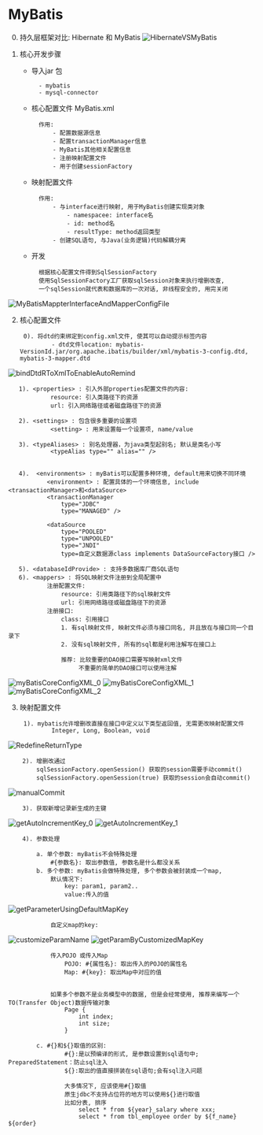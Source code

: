 # MyBatis



0. 持久层框架对比: Hibernate 和 MyBatis
![HibernateVSMyBatis](imagePool/HibernateVSMyBatis.png)



1. 核心开发步骤

    - 导入jar 包
    
            - mybatis
            - mysql-connector
            
    - 核心配置文件 MyBatis.xml
    
            作用:
                - 配置数据源信息
                - 配置transactionManager信息
                - MyBatis其他相关配置信息
                - 注册映射配置文件
                - 用于创建sessionFactory
            
    - 映射配置文件
    
            作用:
                - 与interface进行映射, 用于MyBatis创建实现类对象
                    - namespacee: interface名
                    - id: method名
                    - resultType: method返回类型
                - 创建SQL语句, 与Java(业务逻辑)代码解耦分离
    
    - 开发
    
            根据核心配置文件得到SqlSessionFactory
            使用SqlSessionFactory工厂获取sqlSession对象来执行增删改查,
            一个sqlSession就代表和数据库的一次对话, 非线程安全的, 用完关闭
![MyBatisMappterInterfaceAndMapperConfigFile](imagePool/MyBatisMappterInterfaceAndMapperConfigFile.png)
                


2. 核心配置文件

        0). 将dtd约束绑定到config.xml文件, 使其可以自动提示标签内容
                - dtd文件location: mybatis-VersionId.jar/org.apache.ibatis/builder/xml/mybatis-3-config.dtd, mybatis-3-mapper.dtd
![bindDtdRToXmlToEnableAutoRemind](imagePool/bindDtdRToXmlToEnableAutoRemind.png)

       1). <properties> : 引入外部properties配置文件的内容:
                resource: 引入类路径下的资源
                url: 引入网络路径或者磁盘路径下的资源
                
       2). <settings> : 包含很多重要的设置项
                <setting> : 用来设置每一个设置项, name/value
                
       3). <typeAliases> : 别名处理器，为java类型起别名; 默认是类名小写
                <typeAlias type="" alias="" />
                
                
       4).  <environments> : myBatis可以配置多种环境, default用来切换不同环境
               <environment> : 配置具体的一个环境信息, include <transactionManager>和<dataSource>
               <transactionManager
                   type="JDBC"
                   type="MANAGED" />

               <dataSource
                   type="POOLED"
                   type="UNPOOLED"
                   type="JNDI"
                   type=自定义数据源class implements DataSourceFactory接口 />
    
       5). <databaseIdProvide> : 支持多数据库厂商SQL语句
       6). <mappers> : 将SQL映射文件注册到全局配置中
               注册配置文件:
                   resource: 引用类路径下的sql映射文件
                   url: 引用网络路径或磁盘路径下的资源
               注册接口:
                   class: 引用接口
                   1. 有sql映射文件, 映射文件必须与接口同名, 并且放在与接口同一个目录下
                   2. 没有sql映射文件, 所有的sql都是利用注解写在接口上

                   推荐: 比较重要的DAO接口需要写映射xml文件
                        不重要的简单的DAO接口可以使用注解

![myBatisCoreConfigXML_0](imagePool/myBatisCoreConfigXML_0.png)
![myBatisCoreConfigXML_1](imagePool/myBatisCoreConfigXML_1.png)
![myBatisCoreConfigXML_2](imagePool/myBatisCoreConfigXML_2.png)



3. 映射配置文件

        1). mybatis允许增删改直接在接口中定义以下类型返回值, 无需更改映射配置文件
                Integer, Long, Boolean, void
![RedefineReturnType](imagePool/RedefineReturnType.png)

        2). 增删改通过
            sqlSessionFactory.openSession() 获取的session需要手动commit()
            sqlSessionFactory.openSession(true) 获取的session会自动commit()
![manualCommit](imagePool/manualCommit.png)
        
        3). 获取新增记录新生成的主键
![getAutoIncrementKey_0](imagePool/getAutoIncrementKey_0.png)
![getAutoIncrementKey_1](imagePool/getAutoIncrementKey_1.png)

        4). 参数处理
            
            a. 单个参数: myBatis不会特殊处理
                #{参数名}: 取出参数值, 参数名是什么都没关系
            b. 多个参数: myBatis会做特殊处理, 多个参数会被封装成一个map,
                默认情况下: 
                    key: param1, param2..
                    value:传入的值
![getParameterUsingDefaultMapKey](imagePool/getParameterUsingDefaultMapKey.png)
                        
                自定义map的key:
![customizeParamName](imagePool/customizeParamName.png)
![getParamByCustomizedMapKey](imagePool/getParamByCustomizedMapKey.png)


                传入POJO 或传入Map
                    POJO: #{属性名}: 取出传入的POJO的属性名
                    Map: #{key}: 取出Map中对应的值
                
                
                如果多个参数不是业务模型中的数据, 但是会经常使用, 推荐来编写一个TO(Transfer Object)数据传输对象
                    Page {
                        int index;
                        int size;
                    }

            c. #{}和${}取值的区别:
                    #{}:是以预编译的形式, 是参数设置到sql语句中; PreparedStatement：防止sql注入
                    ${}:取出的值直接拼装在sql语句;会有sql注入问题
                    
                    大多情况下, 应该使用#{}取值
                    原生jdbc不支持占位符的地方可以使用${}进行取值
                    比如分表, 排序
                        select * from ${year}_salary where xxx;
                        select * from tbl_employee order by ${f_name} ${order}
